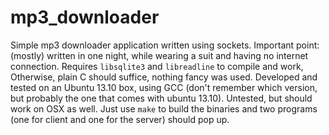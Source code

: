 # mp3_downloader

Simple mp3 downloader application written using sockets. Important point: (mostly) written in one night, while 
wearing a suit and having no internet connection. Requires `libsqlite3` and `libreadline` to compile and work, Otherwise,
plain C should suffice, nothing fancy was used. Developed and tested on an Ubuntu 13.10 box, using GCC 
(don't remember which version, but probably the one that comes with ubuntu 13.10). Untested, but should work on OSX as well.
Just use `make` to build the binaries and two programs (one for client and one for the server) should pop up.
